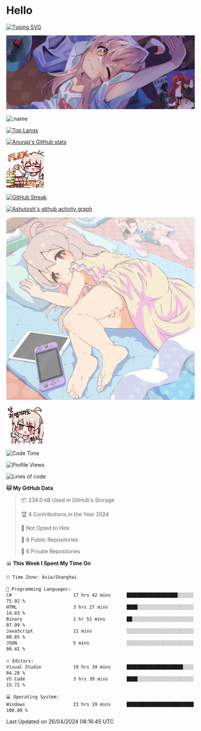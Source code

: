 # Hello

[![Typing SVG](https://readme-typing-svg.demolab.com?font=Fira+Code&pause=1000&color=F78FDE&width=435&lines=%E6%AC%A2%E8%BF%8E%E5%A4%A7%E4%BD%AC%E6%9D%A5%E8%AE%BF0v0)](https://git.io/typing-svg)

![bg.webp](bg.webp)

![:name](https://count.getloli.com/get/@hk416?theme=rule34)

[![Top Langs](https://github-readme-stats.vercel.app/api/top-langs/?username=qq583044063qq&locale=cn&hide=javascript,html,css&theme=tokyonight)](https://github.com/anuraghazra/github-readme-stats)

[![Anurag's GitHub stats](https://github-readme-stats.vercel.app/api?username=qq583044063qq&count_private=true&show_icons=true&locale=cn&theme=tokyonight)](https://github.com/anuraghazra/github-readme-stats)

![baimeng.png](mahiro_flex.png)

[![GitHub Streak](https://streak-stats.demolab.com/?user=qq583044063qq&locale=zh_Hans&theme=tokyonight)](https://git.io/streak-stats)

[![Ashutosh's github activity graph](https://github-readme-activity-graph.vercel.app/graph?username=qq583044063qq&theme=tokyo-night)](https://github.com/ashutosh00710/github-readme-activity-graph)

![mahiroshuiyi.jpg](assets/mahiroshuiyi.jpg)

![baimeng.png](mahiro.png)
<!--START_SECTION:waka-->
![Code Time](http://img.shields.io/badge/Code%20Time-839%20hrs%2024%20mins-blue)

![Profile Views](http://img.shields.io/badge/Profile%20Views-0-blue)

![Lines of code](https://img.shields.io/badge/From%20Hello%20World%20I%27ve%20Written-904.7%20thousand%20lines%20of%20code-blue)

**🐱 My GitHub Data**

> 📦 234.0 kB Used in GitHub's Storage
 > 
> 🏆 4 Contributions in the Year 2024
 > 
> 🚫 Not Opted to Hire
 > 
> 📜 8 Public Repositories
 > 
> 🔑 6 Private Repositories
 > 
📊 **This Week I Spent My Time On**

```text
🕑︎ Time Zone: Asia/Shanghai

💬 Programming Languages: 
C#                       17 hrs 42 mins      ███████████████████░░░░░░   75.92 % 
HTML                     3 hrs 27 mins       ████░░░░░░░░░░░░░░░░░░░░░   14.83 % 
Binary                   1 hr 51 mins        ██░░░░░░░░░░░░░░░░░░░░░░░   07.99 % 
JavaScript               11 mins             ░░░░░░░░░░░░░░░░░░░░░░░░░   00.85 % 
JSON                     5 mins              ░░░░░░░░░░░░░░░░░░░░░░░░░   00.41 % 

🔥 Editors: 
Visual Studio            19 hrs 39 mins      █████████████████████░░░░   84.28 % 
VS Code                  3 hrs 39 mins       ████░░░░░░░░░░░░░░░░░░░░░   15.72 % 

💻 Operating System: 
Windows                  23 hrs 19 mins      █████████████████████████   100.00 % 
```

 Last Updated on 26/04/2024 08:16:45 UTC
<!--END_SECTION:waka-->
